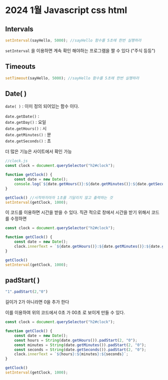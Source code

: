 # 2024 1월 Javascript css html

## Intervals
```js
setInterval(sayHello, 5000); //sayHello 함수를 5초에 한번 실행하라
```

`setInterval` 을 이용하면 계속 확인 해야하는 프로그램을 짤 수 있다 ("주식 등등")

## Timeouts
```js
setTimeout(sayHello, 5000); //sayHello 함수를 5초에 한번 실행하라
```

## Date( )
`date( )` : 이미 정의 되어있는 함수 이다.

`date.getDate()` :   
`date.getDay()` : 요일  
`date.getHours()` : 시  
`date.getMinutes()` : 분  
`date.getSeconds()` : 초  

더 많은 기능은 사이트에서 확인 가능

```js
//clock.js
const clock = document.querySelector("h2#clock");

function getClock() {
    const date = new Date();
    console.log(`${date.getHours()}:${date.getMinutes()}:${date.getSeconds()}`)
}

getClock() //시작하자마자 1초를 기달리지 않고 출력하는 것
setInterval(getClock, 1000);
```
이 코드를 이용하면 시간을 받을 수 있다.
직관 적으로 창에서 시간을 받기 위해서 코드를 수정하면 

```js
const clock = document.querySelector("h2#clock");

function getClock() {
    const date = new Date();
    clock.innerText = `${date.getHours()}:${date.getMinutes()}:${date.getSeconds()}`;
}

getClock()
setInterval(getClock, 1000);
```
## padStart( )

```js
"1".padStart(2,"0")
```
길이가 2가 아니라면 0을 추가 한다

이를 이용하여 위의 코드에서 0초 가 00초 로 보이게 만들 수 있다.

```js
const clock = document.querySelector("h2#clock");

function getClock() {
    const date = new Date();
    const hours = String(date.getHours()).padStart(2, "0");
    const minutes = String(date.getMinutes()).padStart(2, "0");
    const seconds = String(date.getSeconds()).padStart(2, "0");
    clock.innerText = `${hours}:${minutes}:${seconds}`;
}

getClock()
setInterval(getClock, 1000);
```

